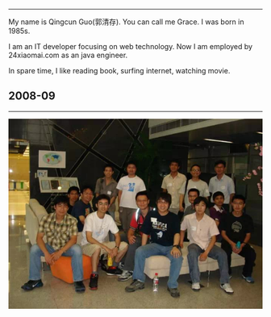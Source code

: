 <hr>
  My name is Qingcun Guo(郭清存). You can call me Grace. I was born in 1985s.

  I am an IT developer focusing on web technology. Now I am employed by 24xiaomai.com as an java engineer.

  In spare time, I like reading book, surfing internet, watching movie. 

## 2008-09
<hr>

<div align="center">
    <img src="/images/aboutme/me.jpg">  
</div>